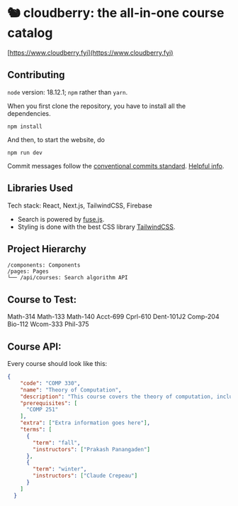 # 🐿 cloudberry: the all-in-one course catalog

[https://www.cloudberry.fyi](https://www.cloudberry.fyi)

## Contributing

`node` version: 18.12.1; `npm` rather than `yarn`.

When you first clone the repository, you have to install all the dependencies.
```
npm install
```

And then, to start the website, do
```
npm run dev
```

Commit messages follow the [conventional commits standard](https://www.conventionalcommits.org/en/v1.0.0/). [Helpful info](https://gist.github.com/qoomon/5dfcdf8eec66a051ecd85625518cfd13).

## Libraries Used

Tech stack: React, Next.js, TailwindCSS, Firebase

- Search is powered by [fuse.js](https://fusejs.io).
- Styling is done with the best CSS library [TailwindCSS](https://tailwindcss.com).

## Project Hierarchy

```
/components: Components
/pages: Pages
└── /api/courses: Search algorithm API

```
## Course to Test:
Math-314
Math-133
Math-140
Acct-699
Cprl-610
Dent-101J2
Comp-204
Bio-112
Wcom-333
Phil-375


## Course API:

Every course should look like this:
```json
{
    "code": "COMP 330",
    "name": "Theory of Computation",
    "description": "This course covers the theory of computation, including finite automata, regular expressions, context-free grammars, pushdown automata, and Turing machines.",
    "prerequisites": [
      "COMP 251"
    ],
    "extra": ["Extra information goes here"],
    "terms": [
      {
        "term": "fall",
        "instructors": ["Prakash Panangaden"]
      },
      {
        "term": "winter",
        "instructors": ["Claude Crepeau"]
      }
    ]
  }
```

